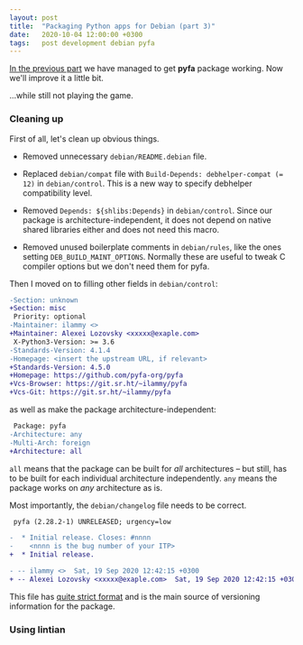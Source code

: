 ```yaml
---
layout: post
title:  "Packaging Python apps for Debian (part 3)"
date:   2020-10-04 12:00:00 +0300
tags:   post development debian pyfa
---
```


[In the previous part](https://blog.ilammy.net/2020/09/27/packaging-pyfa-2.html)
we have managed to get **pyfa** package working.
Now we'll improve it a little bit.

...while still not playing the game.

### Cleaning up

First of all, let's clean up obvious things.

  - Removed unnecessary `debian/README.debian` file.

  - Replaced `debian/compat` file with `Build-Depends: debhelper-compat (= 12)` in `debian/control`.
    This is a new way to specify debhelper compatibility level.

  - Removed `Depends: ${shlibs:Depends}` in `debian/control`.
    Since our package is architecture-independent,
    it does not depend on native shared libraries either
    and does not need this macro.

  - Removed unused boilerplate comments in `debian/rules`,
    like the ones setting `DEB_BUILD_MAINT_OPTIONS`.
    Normally these are useful to tweak C compiler options but we don't need them for pyfa.

Then I moved on to filling other fields in `debian/control`:

```diff
-Section: unknown
+Section: misc
 Priority: optional
-Maintainer: ilammy <>
+Maintainer: Alexei Lozovsky <xxxxx@exaple.com>
 X-Python3-Version: >= 3.6
-Standards-Version: 4.1.4
-Homepage: <insert the upstream URL, if relevant>
+Standards-Version: 4.5.0
+Homepage: https://github.com/pyfa-org/pyfa
+Vcs-Browser: https://git.sr.ht/~ilammy/pyfa
+Vcs-Git: https://git.sr.ht/~ilammy/pyfa
```

as well as make the package architecture-independent:

```diff
 Package: pyfa
-Architecture: any
-Multi-Arch: foreign
+Architecture: all
```

`all` means that the package can be built for *all* architectures –
but still, has to be built for each individual architecture independently.
`any` means the package works on *any* architecture as is.

Most importantly, the `debian/changelog` file needs to be correct.

```diff
 pyfa (2.28.2-1) UNRELEASED; urgency=low

-  * Initial release. Closes: #nnnn
-    <nnnn is the bug number of your ITP>
+  * Initial release.

- -- ilammy <>  Sat, 19 Sep 2020 12:42:15 +0300
+ -- Alexei Lozovsky <xxxxx@exaple.com>  Sat, 19 Sep 2020 12:42:15 +0300
```

This file has [quite strict format](https://www.debian.org/doc/debian-policy/ch-source.html#s-dpkgchangelog)
and is the main source of versioning information for the package.

### Using lintian
